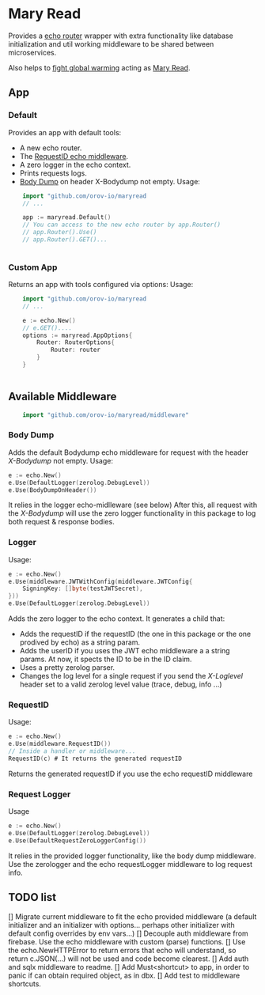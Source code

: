 # Mary Read

Provides a [echo router](https://echo.labstack.com/) wrapper with extra functionality like database initialization and util working middleware to be
shared between microservices.

Also helps to [fight global warming](https://en.wikipedia.org/wiki/Flying_Spaghetti_Monster#Pirates_and_global_warming) acting as [Mary Read](https://en.wikipedia.org/wiki/Mary_Read).

## App

### Default

Provides an app with default tools:

- A new echo router.
- The [RequestID echo middleware](https://echo.labstack.com/middleware/request-id/).
- A zero logger in the echo context.
- Prints requests logs.
- [Body Dump](https://echo.labstack.com/middleware/body-dump/) on header X-Bodydump not empty.
Usage:

```go
    import "github.com/orov-io/maryread
    // ...

    app := maryread.Default()
    // You can access to the new echo router by app.Router()
    // app.Router().Use()
    // app.Router().GET()...
    
```

### Custom App

Returns an app with tools configured via options:
Usage:

```go
    import "github.com/orov-io/maryread
    // ...

    e := echo.New()
    // e.GET()....
    options := maryread.AppOptions{
        Router: RouterOptions{
            Router: router
        }
    }
    
```

## Available Middleware

```go
    import "github.com/orov-io/maryread/middleware"
```

### Body Dump

Adds the default Bodydump echo middleware for request with the header *X-Bodydump* not empty.
Usage:

```go
e := echo.New()
e.Use(DefaultLogger(zerolog.DebugLevel))
e.Use(BodyDumpOnHeader())
```

It relies in the logger echo-midlleware (see below)
After this, all request with the *X-Bodydump* will use the zero logger functionality in this package to log both request & response bodies.

### Logger

Usage:

```go
e := echo.New()
e.Use(middleware.JWTWithConfig(middleware.JWTConfig{
    SigningKey: []byte(testJWTSecret),
}))
e.Use(DefaultLogger(zerolog.DebugLevel))
```

Adds the zero logger to the echo context. It generates a child that:

- Adds the requestID if the requestID (the one in this package or the one prodived by echo) as a string param.
- Adds the userID if you uses the JWT echo middleware a a string params. At now, it spects the ID to be in the ID claim.
- Uses a pretty zerolog parser.
- Changes the log level for a single request if you send the *X-Loglevel* header set to a valid zerolog level value (trace, debug, info ...)

### RequestID

Usage:

```go
e := echo.New()
e.Use(middleware.RequestID())
// Inside a handler or middleware...
RequestID(c) # It returns the generated requestID
```

Returns the generated requestID if you use the echo requestID middleware

### Request Logger

Usage

```go
e := echo.New()
e.Use(DefaultLogger(zerolog.DebugLevel))
e.Use(DefaultRequestZeroLoggerConfig())
```

It relies in the provided logger functionality, like the body dump middleware. Use the zerologger and the echo requestLogger middleware to log request info.

## TODO list

[] Migrate current middleware to fit the echo provided middleware (a default initializer and an initializer with options... perhaps other initializer with default config overrides by env vars...)
[] Decouple auth middleware from firebase. Use the echo middleware with custom (parse) functions.
[] Use the echo.NewHTTPError to return errors that echo will understand, so return c.JSON(...) will not be used and code become clearest.
[] Add auth and sqlx middleware to readme.
[] Add Must\<shortcut> to app, in order to panic if can obtain required object, as in dbx.
[] Add test to middleware shortcuts.
